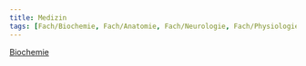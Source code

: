 ```yaml
---
title: Medizin
tags: [Fach/Biochemie, Fach/Anatomie, Fach/Neurologie, Fach/Physiologie, Fach/Physiologie, Fach/Kardiologie, Fach/Infektiologie, Fach/Pharmakologie, Fach/Anästhesie, Fach/Gastroenterologie, Fach/Hämatologie, Fach/Pneumologie, Fach/Psychiatrie, Fach/Nephrologie, Fach/Orthopädie, Fach/Gynäkologie, Fach/Dermatologie, Fach/Pädiatrie, Fach/Ophthalmologie, Fach/HNO, Fach/Urologie, Fach/Rheumatologie, Fach/Histologie, Fach/Labor, Fach/Radiologie, Fach/Chirurgie, Fach/Notfallmedizin, Fach/Toxikologie, Fach/Embryologie, Fach/Rechtsmedizin, Fach/Allgemeinmedizin]
---
```

[Biochemie](/tags/Fach/Biochemie)